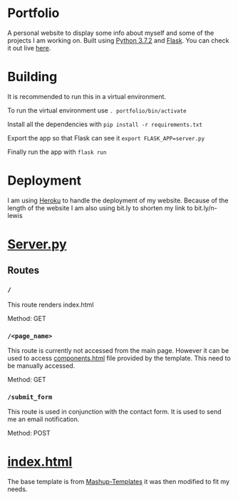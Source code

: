 # Portfolio
A personal website to display some info about myself and some of the projects I am working on. Built using [Python 3.7.2](https://www.python.org/downloads/release/python-372/) and [Flask](http://flask.palletsprojects.com/en/1.1.x/installation/). You can check it out live [here](https://nate-lewis-portfolio-heroku.herokuapp.com/).

# Building
It is recommended to run this in a virtual environment.

To run the virtual environment use `. portfolio/bin/activate`

Install all the dependencies with `pip install -r requirements.txt`

Export the app so that Flask can see it `export FLASK_APP=server.py`

Finally run the app with `flask run`

# Deployment
I am using [Heroku](https://www.heroku.com/) to handle the deployment of my website. Because of the length of the website I am also using bit.ly to shorten my link to bit.ly/n-lewis

# [Server.py](./server.py)

## Routes

### `/`
This route renders index.html

Method: GET

### `/<page_name>`
This route is currently not accessed from the main page. However it can be used to access [components.html](./templates/components.html) file provided by the template. This need to be manually accessed.

Method: GET

### `/submit_form`
This route is used in conjunction with the contact form. It is used to send me an email notification.

Method: POST

# [index.html](./templates/index.html)
The base template is from [Mashup-Templates](http://www.mashup-template.com/) it was then modified to fit my needs.

